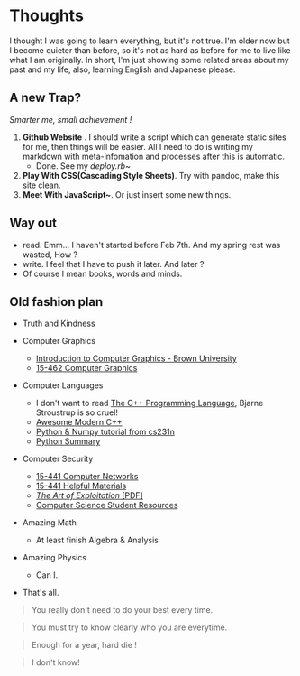 # Thoughts

I thought I was going to learn everything, but it's not true. I'm older now but I become quieter than before, so it's not as hard as before for me to live like what I am originally. In short, I'm just showing some related areas about my past and my life, also, learning English and Japanese please. 

## A new Trap?
*Smarter me, small achievement !*
1. **Github Website** . I should write a script which can generate static sites for me, then things will be easier. All I need to do is writing my markdown with meta-infomation and processes after this is automatic.
    - Done. See my *deploy.rb*~
2. **Play With CSS(Cascading Style Sheets)**. Try with pandoc, make this site clean.
3. **Meet With JavaScript~**. Or just insert some new things.

## Way out

- read. Emm... I haven't started before Feb 7th. And my spring rest was wasted, How ?
- write. I feel that I have to push it later. And later ?
- Of course I mean books, words and minds.

## Old fashion plan

- Truth and Kindness

- Computer Graphics

  - [Introduction to Computer Graphics - Brown University](https://cs.brown.edu/courses/cs123/)
  - [15-462 Computer Graphics](15462.courses.cs.cmu.edu/)
  
- Computer Languages

  - I don't want to read [The C++ Programming Language](http://www.stroustrup.com/4th.html), Bjarne Stroustrup is so cruel!
  - [Awesome Modern C++](http://awesomecpp.com/)
  - [Python & Numpy tutorial from cs231n](https://cs231n.github.io/python-numpy-tutorial/)
  - [Python Summary](http://www.cs.ucc.ie/~hoare/python_summary.pdf)

- Computer Security

  - [15-441 Computer Networks](https://www.cs.cmu.edu/~prs/15-441-F17/)
  - [15-441 Helpful Materials](https://www.cs.cmu.edu/~prs/15-441-F16/lectures/)
  - [*The Art of Exploitation* [PDF]](https://leaksource.files.wordpress.com/2014/08/hacking-the-art-of-exploitation.pdf)
  - [Computer Science Student Resources](http://www.computersciencestudent.com/)

- Amazing Math

  - At least finish Algebra & Analysis

- Amazing Physics

  - Can I.. 

- That's all.

> You really don't need to do your best every time.

> You must try to know clearly who you are everytime. 

> Enough for a year, hard die !

> I don't know!
